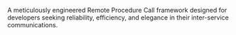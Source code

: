 A meticulously engineered Remote Procedure Call framework designed for developers seeking reliability, efficiency, and elegance in their inter-service communications.
